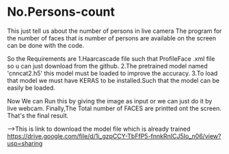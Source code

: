 # No.Persons-count
This just tell us about the number of persons in live camera
The program for the number of faces that is number of persons are available on the screen can be done with the code.

So the Requirements are 
        1.Haarcascade file such that ProfileFace .xml file so u can just download from the github.
        2.The pretrained model named 'cnncat2.h5' this model must be loaded to improve the accuracy.
        3.To load that model we must have KERAS to be installed.Such that the model can be easily be loaded.
        
Now We can Run this by giving the image as input or we can  just do it by live webcam.
Finally,The Total number of FACES are printted ont the screen.
That's the final result.

-->This is link to download the model file which is already trained
https://drive.google.com/file/d/1i_gzpCCY-TbFfP5-fnnkRnICJ5Io_n06/view?usp=sharing




